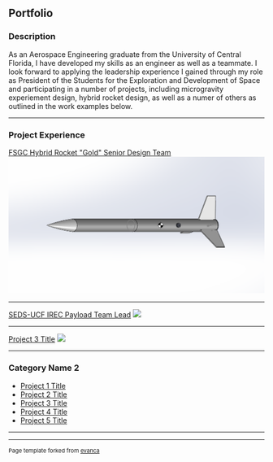 ## Portfolio
### Description
As an Aerospace Engineering graduate from the University of Central Florida, I have developed my skills as an engineer as well as a teammate. I look forward to applying the leadership experience I gained through my role as President of the Students for the Exploration and Development of Space and participating in a number of projects, including microgravity experiement design, hybrid rocket design, as well as a numer of others as outlined in the work examples below.


---

### Project Experience 

[FSGC Hybrid Rocket "Gold" Senior Design Team](/senior_design_fsgc)
<img src="images/full_system.png?raw=true"/>

---
[SEDS-UCF IREC Payload Team Lead](/seds_ucf_irec_payload_teamlead)
<img src="images/payload_team.JPG?raw=true"/>

---
[Project 3 Title](http://example.com/)
<img src="images/dummy_thumbnail.jpg?raw=true"/>

---

### Category Name 2

- [Project 1 Title](http://example.com/)
- [Project 2 Title](http://example.com/)
- [Project 3 Title](http://example.com/)
- [Project 4 Title](http://example.com/)
- [Project 5 Title](http://example.com/)

---




---
<p style="font-size:11px">Page template forked from <a href="https://github.com/evanca/quick-portfolio">evanca</a></p>
<!-- Remove above link if you don't want to attibute -->
